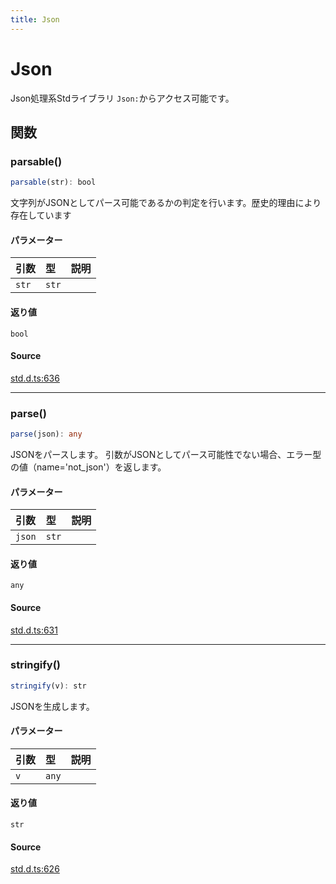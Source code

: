 ```yaml
---
title: Json
---
```


# Json

Json処理系Stdライブラリ
`Json:`からアクセス可能です。

## 関数

### parsable()

```ts
parsable(str): bool
```

文字列がJSONとしてパース可能であるかの判定を行います。歴史的理由により存在しています

#### パラメーター

| 引数 | 型 | 説明 |
| :------ | :------ | :------ |
| `str` | `str` |  |

#### 返り値

`bool`

#### Source

[std.d.ts:636](https://github.com/slofp/aitslib/blob/1ed98771d7c48e377ec0f281f31b5b28ab0eeca0/src/std.d.ts#L636)

***

### parse()

```ts
parse(json): any
```

JSONをパースします。 引数がJSONとしてパース可能性でない場合、エラー型の値（name='not_json'）を返します。

#### パラメーター

| 引数 | 型 | 説明 |
| :------ | :------ | :------ |
| `json` | `str` |  |

#### 返り値

`any`

#### Source

[std.d.ts:631](https://github.com/slofp/aitslib/blob/1ed98771d7c48e377ec0f281f31b5b28ab0eeca0/src/std.d.ts#L631)

***

### stringify()

```ts
stringify(v): str
```

JSONを生成します。

#### パラメーター

| 引数 | 型 | 説明 |
| :------ | :------ | :------ |
| `v` | `any` |  |

#### 返り値

`str`

#### Source

[std.d.ts:626](https://github.com/slofp/aitslib/blob/1ed98771d7c48e377ec0f281f31b5b28ab0eeca0/src/std.d.ts#L626)
